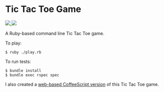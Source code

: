 # Tic Tac Toe Game

<a href="http://travis-ci.org/spadin/tictactoe">
  <img src="https://secure.travis-ci.org/spadin/tictactoe.png?branch=master" />
</a> 
<a href="https://codeclimate.com/github/spadin/tictactoe">
  <img src="https://codeclimate.com/badge.png" />
</a>

A Ruby-based command line Tic Tac Toe game.

To play:

    $ ruby ./play.rb

To run tests:

    $ bundle install
    $ bundle exec rspec spec

I also created a [web-based CoffeeScript version][1] of this Tic Tac Toe game.

[1]: https://github.com/spadin/tictactoe/tree/v0.1